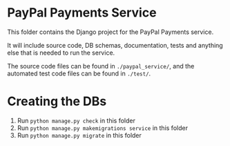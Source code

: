 # PayPal Payments Service
This folder contains the Django project for the PayPal Payments service.

It will include source code, DB schemas, documentation, tests and anything else that is needed to run the service.

The source code files can be found in `./paypal_service/`, and the automated test code files can be found in `./test/`.

# Creating the DBs
1. Run `python manage.py check` in this folder
2. Run `python manage.py makemigrations service` in this folder
3. Run `python manage.py migrate` in this folder